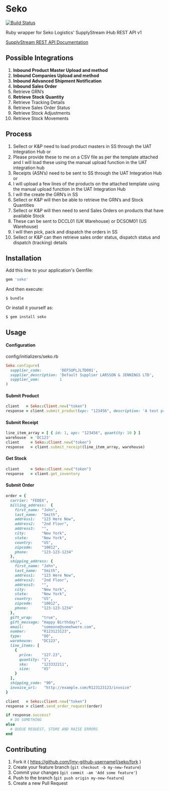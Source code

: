 # Seko

[![Build Status](https://travis-ci.org/jGRUBBS/seko-ruby-api.svg?branch=master)](https://travis-ci.org/jGRUBBS/seko-ruby-api.svg?branch=master)

Ruby wrapper for Seko Logistics' SupplyStream iHub REST API v1

[SupplyStream REST API Documentation](https://wiki.supplystream.com/GetFile.aspx?Page=MANUAL.Integration-Hub-Rest-APIs&File=integration-ihub-rest-apis-v1.4.pdf)

## Possible Integrations

1.  **Inbound Product Master Upload and method**
2.  **Inbound Companies Upload and method**
3.  **Inbound Advanced Shipment Notification**
4.  **Inbound Sales Order**
5.  Retrieve GRN’s
6.  **Retrieve Stock Quantity**
7.  Retrieve Tracking Details
8.  Retrieve Sales Order Status
9.  Retrieve Stock Adjustments
10. Retrieve Stock Movements

## Process

1.  Sellect or K&P need to load product masters in SS through the UAT Integration Hub or
2.  Please provide these to me on a CSV file as per the template attached and I will load these using the manual upload function in the UAT integration hub
3.  Receipts (ASN’s) need to be sent to SS through the UAT Integration Hub or
4.  I will upload a few lines of the products on the attached template using the manual upload function in the UAT Integration Hub
5.  I will the create the GRN’s in SS
6.  Sellect or K&P will then be able to retrieve the GRN’s and Stock Quantities
7.  Sellect or K&P will then need to send Sales Orders on products that have available Stock
8.  These can be sent to DCCL01 (UK Warehouse) or DCSOM01 (US Warehouse)
9.  I will then pick, pack and dispatch the orders in SS
10. Sellect or K&P can then retrieve sales order status, dispatch status and dispatch (tracking) details


## Installation

Add this line to your application's Gemfile:

```ruby
gem 'seko'
```

And then execute:

    $ bundle

Or install it yourself as:

    $ gem install seko

## Usage
#### Configuration
config/initializers/seko.rb
```ruby
Seko.configure(
  supplier_code:        'DEFSUPLJLTD001',
  supplier_description: 'Default Supplier LARSSON & JENNINGS LTD',
  supplier_uom:         1
)
```

#### Submit Product

```ruby
client   = Seko::Client.new("token")
response = client.submit_product(upc: "123456", description: 'A test product')
```

#### Submit Receipt

```ruby
line_item_array = [ { id: 1, upc: "123456", quantity: 10 } ]
warehouse  = 'DC123'
client     = Seko::Client.new("token")
response   = client.submit_receipt(line_item_array, warehouse)
```

#### Get Stock

```ruby
client     = Seko::Client.new("token")
response   = client.get_inventory
```

#### Submit Order

```ruby
order = {
  carrier: "FEDEX",
  billing_address:  { 
    first_name: "John",
    last_name:  "Smith",
    address1:   "123 Here Now",
    address2:   "2nd Floor",
    address3:   "",
    city:       "New York",
    state:      "New York",
    country:    "US",
    zipcode:    "10012",
    phone:      "123-123-1234"
  },
  shipping_address: {
    first_name: "John",
    last_name:  "Smith",
    address1:   "123 Here Now",
    address2:   "2nd Floor",
    address3:   "",
    city:       "New York",
    state:      "New York",
    country:    "US",
    zipcode:    "10012",
    phone:      "123-123-1234"
  },
  gift_wrap:    "true",
  gift_message: "Happy Birthday!",
  email:        "someone@somehwere.com",
  number:       "R123123123",
  type:         "OO",
  warehouse:    "DC123",
  line_items: [
    {
      price:    "127.23",
      quantity: "1",
      sku:      "123332211",
      size:     "XS"
    }
  ],
  shipping_code: "90",
  invoice_url:   "http://example.com/R123123123/invoice"
}

client   = Seko::Client.new("token")
response = client.send_order_request(order)

if response.success?
  # DO SOMETHING
else
  # QUEUE REQUEST, STORE AND RAISE ERRORS
end
```

## Contributing

1. Fork it ( https://github.com/[my-github-username]/seko/fork )
2. Create your feature branch (`git checkout -b my-new-feature`)
3. Commit your changes (`git commit -am 'Add some feature'`)
4. Push to the branch (`git push origin my-new-feature`)
5. Create a new Pull Request
